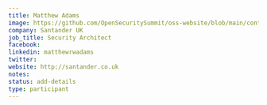 ```yaml
---
title: Matthew Adams
image: https://github.com/OpenSecuritySummit/oss-website/blob/main/content/participant/images/MAtthewAdams.jpeg?raw=true
company: Santander UK
job_title: Security Architect
facebook:
linkedin: matthewrwadams
twitter:
website: http://santander.co.uk
notes:
status: add-details
type: participant
---
```

